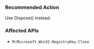 ### Recommended Action
Use Dispose() instead.

### Affected APIs
* `M:Microsoft.Win32.RegistryKey.Close`
